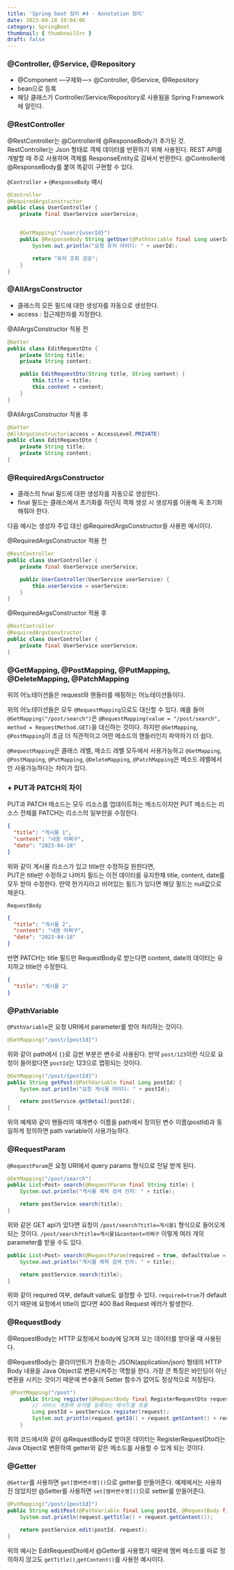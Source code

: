 ```yaml
---
title: 'Spring boot 정리 #4 - Annotation 정리'
date: 2023-04-18 19:04:06
category: SpringBoot
thumbnail: { thumbnailSrc }
draft: false
---
```


### @Controller, @Service, @Repository

- @Component —구체화—> @Controller, @Service, @Repository
- bean으로 등록
- 해당 클래스가 Controller/Service/Repository로 사용됨을 Spring Framework에 알린다.

### @RestController

@RestController는 @Controller에 @ResponseBody가 추가된 것.
RestController는 Json 형태로 객체 데이터를 반환하기 위해 사용된다. REST API를 개발할 때 주로 사용하며 객체를 ResponseEntity로 감싸서 반환한다.
@Controller에 @ResponseBody를 붙여 똑같이 구현할 수 있다.

`@Controller` + `@ResponseBody` 예시

```java
@Controller
@RequiredArgsConstructor
public class UserController {
    private final UserService userService;


    @GetMapping("/user/{userId}")
    public @ResponseBody String getUser(@PathVariable final Long userId) {
        System.out.println("요청 유저 아이디: " + userId);

        return "유저 조회 성공";
    }
}
```

### @AllArgsConstructor

- 클래스의 모든 필드에 대한 생성자를 자동으로 생성한다.
- access : 접근제한자를 지정한다.

@AllArgsConstructor 적용 전

```java
@Getter
public class EditRequestDto {
    private String title;
    private String content;

    public EditRequestDto(String title, String content) {
        this.title = title;
        this.content = content;
    }
}
```

@AllArgsConstructor 적용 후

```java
@Getter
@AllArgsConstructor(access = AccessLevel.PRIVATE)
public class EditRequestDto {
    private String title;
    private String content;
}
```

### @RequiredArgsConstructor

- 클래스의 final 필드에 대한 생성자를 자동으로 생성한다.
- final 필드는 클래스에서 초기화를 하던지 객체 생성 시 생성자를 이용해 꼭 초기화해줘야 한다.

다음 예시는 생성자 주입 대신 @RequiredArgsConstructor을 사용한 예시이다.

@RequiredArgsConstructor 적용 전

```java
@RestController
public class UserController {
    private final UserService userService;

    public UserController(UserService userService) {
        this.userService = userService;
    }
}
```

@RequiredArgsConstructor 적용 후

```java
@RestController
@RequiredArgsConstructor
public class UserController {
    private final UserService userService;
}
```

### @GetMapping, @PostMapping, @PutMapping, @DeleteMapping, @PatchMapping

위의 어노테이션들은 request와 핸들러를 매핑하는 어노테이션들이다.

위의 어노테이션들은 모두 `@RequestMapping`으로도 대신할 수 있다.
예를 들어 `@GetMapping("/post/search")`은 `@RequestMapping(value = "/post/search", method = RequestMethod.GET)`을 대신하는 것이다.
하지만 `@GetMapping`, `@PostMapping`이 조금 더 직관적이고 어떤 메소드의 핸들러인지 파악하기 더 쉽다.

`@RequestMapping`은 클래스 레벨, 메소드 레벨 모두에서 사용가능하고
`@GetMapping`, `@PostMapping`, `@PutMapping`, `@DeleteMapping`, `@PatchMapping`은 메소드 레벨에서만 사용가능하다는 차이가 있다.

### + PUT과 PATCH의 차이

PUT과 PATCH 메소드는 모두 리소스를 업데이트하는 메소드이지만
PUT 메소드는 리소스 전체를 PATCH는 리소스의 일부만을 수정한다.

```json
{
  "title": "게시물 1",
  "content": "내용 어쩌구",
  "date": "2023-04-18"
}
```

위와 같이 게시물 리소스가 있고 title만 수정하길 원한다면,<br/>
PUT은 title만 수정하고 나머지 필드는 이전 데이터를 유지한채 title, content, date를 모두 받아 수정한다.
만약 한가지라고 비어있는 필드가 있다면 해당 필드는 null값으로 채운다.

`RequestBody`

```json
{
  "title": "게시물 2",
  "content": "내용 어쩌구",
  "date": "2023-04-18"
}
```

반면 PATCH는 title 필드만 RequestBody로 받는다면 content, date의 데이터는 유지하고 title만 수정한다.

```json
{
  "title": "게시물 2"
}
```

### @PathVariable

`@PathVariable`은 요청 URI에서 parameter를 받아 처리하는 것이다.

```java
@GetMapping("/post/{postId}")
```

위와 같이 path에서 `{}`로 감싼 부분은 변수로 사용된다.
만약 `post/123`이런 식으로 요청이 들어왔다면 `postId`는 123으로 맵핑되는 것이다.

```java
@GetMapping("/post/{postId}")
public String getPost(@PathVariable final Long postId) {
    System.out.println("요청 게시물 아이디: " + postId);

    return postService.getDetail(postId);
}
```

위의 예제와 같이 핸들러의 매개변수 이름을 path에서 정의된 변수 이름(postId)과 동일하게 정의하면 path variable이 사용가능하다.

### @RequestParam

`@RequestParam`은 요청 URI에서 query params 형식으로 전달 받게 된다.

```java
@GetMapping("/post/search")
public List<Post> search(@RequestParam final String title) {
    System.out.println("게시물 제목 검색 인자: " + title);

    return postService.search(title);
}
```

위와 같은 GET api가 있다면 요청이 `/post/search?title=게시물1` 형식으로 들어오게 되는 것이다.
`/post/search?title=게시물1&content=어쩌구` 이렇게 여러 개의 parameter를 받을 수도 있다.

```java
public List<Post> search(@RequestParam(required = true, defaultValue = "") final String title) {
    System.out.println("게시물 제목 검색 인자: " + title);

    return postService.search(title);
}
```

위와 같이 required 여부, default value도 설정할 수 있다. `required=true`가 default이기 때문에 요청에서 title이 없다면 400 Bad Request 에러가 발생한다.

### @RequestBody

@RequestBody는 HTTP 요청에서 body에 담겨져 오는 데이터를 받아올 때 사용된다.

@RequestBody는 클라이언트가 전송하는 JSON(application/json) 형태의 HTTP Body 내용을 Java Object로 변환시켜주는 역할을 한다.
가장 큰 특징은 바인딩이 아닌 변환을 시키는 것이기 때문에 변수들의 Setter 함수가 없어도 정상적으로 저장된다.

```java
 @PostMapping("/post")
    public String register(@RequestBody final RegisterRequestDto request) {
        // 서비스 계층에 유저를 등록하는 메서드를 호출
        Long postId = postService.register(request);
        System.out.println(request.getId() + request.getContent() + request.getTitle());
    }
```

위의 코드에서와 같이 @RequestBody로 받아온 데이터는 RegisterRequestDto라는 Java Object로 변환하여 getter와 같은 메소드를 사용할 수 있게 되는 것이다.

### @Getter

`@Getter`를 사용하면 `get[멤버변수명]()`으로 getter를 만들어준다. 예제에서는 사용하진 않았지만 @Setter를 사용하면 `set[멤버변수명]()`으로 setter를 만들어준다.

```java
@PutMapping("/post/{postId}")
public String editPost(@PathVariable final Long postId, @RequestBody final EditRequestDto request) {
    System.out.println(request.getTitle() + request.getContent());

    return postService.edit(postId, request);
}
```

위의 예시는 EditRequestDto에서 @Getter를 사용했기 때문에 멤버 메소드를 따로 정의하지 않고도 `getTitle()`,`getContent()`를 사용한 예시이다.
